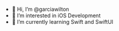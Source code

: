 - 👋 Hi, I’m @garciawilton
- 👀 I’m interested in iOS Development
- 🌱 I’m currently learning Swift and SwiftUI
